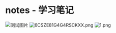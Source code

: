 # notes - 学习笔记
![测试图片](https://github.com/windTa1ker/notes/blob/master/imgs/EA115822-471C-4a43-B8BC-780CE73E127D.png)
![6CSZE81G4G4RSCKXX.png](0)
![1.png](.imgs/1.png)